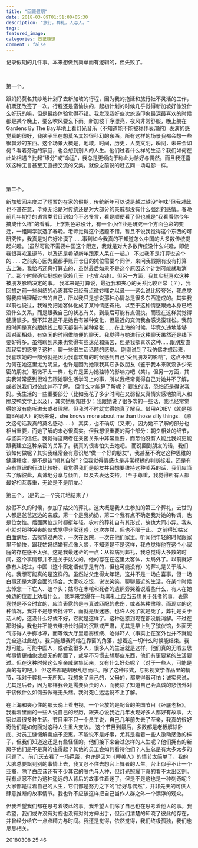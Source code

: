 ```yaml
---
title: "回顾假期"
date: 2018-03-09T01:51:00+05:30
description: "旅行，葬礼，人与人。"
tags:
featured_image: 
categories: 日记随想
comment : false
---
```

记录假期的几件事。本来想做到简单而有逻辑的，但失败了。

&nbsp;

第一个。

跟妈妈莫名其妙地计划了去新加坡的行程，因为我的拖延和旅行社不灵活的工作，机票还改签了一次。行程还是蛮愉快的，起初计划的时候几乎觉得新加坡好像没什么好玩的嘛，但是最终体验觉得不错。我发现我好些次旅游印象最深最喜欢的时候都是某个晚上，要么吹风要么下雨。新加坡干净漂亮，夜风非常舒服，晚上躺在Gardens By The Bay草地上看灯光音乐（不知道能不能被称作表演的）表演的感觉真的很好，我脑子里在想莫名其妙很科幻的东西。所有这样的场景我都会想一些很飘渺的东西。这个场景大概是，地域，时间，历史，人类文明，瞬间，未来会如何？看着旁边的家庭，也会想到别人的人生。他们过着什么样的生活？我们如何在此处相遇？比起“缘分”或“命运”，我总是更倾向于称此为恰好与偶然。而且我还喜欢这种无言甚至无直接交流的交集，就像之前说的赶去同一场电影一样。

&nbsp;

第二个。

新加坡回来度过了短暂的在家的假期，传统新年可以说是越过越没“年味”但我对此也不甚在意，毕竟无论是对传统还是对大部分的亲戚都没有什么强烈的感情。春晚前几年期待的语言类节目到如今不必多言，看是顺便看了但也就是“我看看你今年搞成什么样”的看看。上学期色彩设计，有一个小作业是研究一个方面色彩的变迁，一组同学就选了春晚。老师觉得这个选题不错。暂且不说我觉得这个东西的可研究性，我真是对它好冷漠了……事到如今我真的不知道怎么中国的大多数传统提起兴趣。（虽然可能不需要中国这个限定，我就是对大多数传统没什么兴趣，即使我很喜欢圣诞节，以及还是希望新年跟家人呆在一起。）
不过我不是打算说这个的……
之前夹心因为魔都手账开仓日的摊位需要个同伴，来问我假期有没有打算去上海。我恰巧还真打算去的，虽然最后如果不是这个原因这个计划可能就取消了。那个时候确实挺想在家赖几天（也省点钱）。但另一方面，我其实挺喜欢这种被朋友影响决定的事。
我本来是打算说，最近我和夹心的关系比较正常（？），我回想之前一些纠结的心态其实已经有点微妙嗤之以鼻——这么说比较夸张，我总觉得我应当理解过去的自己，所以我只是想说那种心情总是很多东西造成的。其实我以前也说过，我难免把她客体化成了某种情感寄托，以至于这种情感跟她本身已经没什么关系，而是跟我自己的状态有关。到最后可能有点偏执。而现在这样就觉得健康很多。我不知道是不是她也有某种变化，但最近的交流我会感觉蛮轻松。我前段时间是真的跟她线上聊天都带有某种紧张……
在上海的时候，毕竟久违地能够面对面相处，有空闲的时间做随便的聊天。我觉得与她进行这种聊天果然还是线下要好得多。虽然聊到未来也觉得有些迷茫和痛苦，但是我挺喜欢这种……跟朋友直面现实的感觉？这种，聊一些很生活话题的感觉。
刚刚说到了我仿佛才想起来，我喜欢她的一部分就是因为我喜欢有的时候感到自己“受到朋友的影响”，这点不知为何在她这里尤为明显，也许是因为她跟我其它多数朋友（鉴于我本来就没多少亲密的朋友）稍微不太一样，也许是因为她独特的影响力吧（笑）。但另一方面，其实我常常感到很难去跟她聊生活学习上的事，所以我经常觉得自己对她并不了解，或者说我们对彼此并不了解。
但什么才能算了解呢？
要说的话，恐怕还是得说我妈。我生活的一些重要部分（比如我花了多少时间在又弱智又真情实感地搞同人和脆皮鸭文学上以及），其实她所知甚少；我跟她说了很多次的一些话，我也经常觉得她没有能听进去或者理解。但我时不时就觉得她真了解我。借用ADIEV（就是那篇BA同人）的话来说，she knows more about me than those silly things. （原文这句话我真的莫名感动……）
其实，也不确切（又来）。因为她不了解的部分也相当重要，而她了解的未必很真实。但我想很重要的两个部分：朝夕相处的细节，与坚实的信任。我觉得这两者在亲密关系中非常重要，而恐怕没有人能比我妈更能跟我建立这种亲密的关系了。我真的很害怕失去她吧。
而说回到朋友的话，我们该如何做呢？其实我经常会有意识地“做一个好的朋友”，我甚至不确定这种思维的健康程度，是不是该“顺其自然”？但我觉得情感也是非常模糊的判断标准，还是有点有意识的行动比较好。我觉得我们是朋友并且想要维持这种关系的话，我们应当去了解彼此，真诚地分享与倾听，以及去表达支持。（至于尊重，我觉得所有人都最好相互尊重，无论是不是朋友。）


第三个。（是的上一个突兀地结束了）

放假不久的时候，参加了姑父的葬礼。这大概是我人生参加的第三个葬礼，去世的人都是爸爸这边的亲戚，第一个是我奶奶，第二个我有点不确定我对她的称谓，也是位女性。后面两位走时都挺年轻。农村的葬礼自有其形式，故也大同小异。我从小就对那种哭丧的仪式觉得非常迷惑，这次亦然，但也不限于此。
之前得知姑父白血病后，去探望过两次，一次在医院，一次在他们家里。听闻他年轻的时候跟家里不愉快，跟我姑妈结婚有点像入赘，不知道是不是这样，我总觉得他在这个小家庭的存在感不太强。这是我最迷茫的一点：从探病到葬礼，我总觉得大多数的时间，这个事情都并不是关于姑父的。他的存在在这里太客体，太局外了。以前就好像有人说过，中国（这个限定语似乎是有的，但也可能没有）的葬礼是关于活人的。我想可能真的是这样的。虽然姑父走得太年轻，这并不是一场白喜事，但一场白事还是大家会面的场合。大家吃吃饭，说说笑笑，聊聊最近的生活，在某个时候去悼念一下亡人、磕个头；姑母在木棺和死者的遗照旁哭着说着些什么，有人在她旁边的位置上劝着什么。
我本来觉得在一场葬礼上应当去想关于死者的事，表露喜悦是不合时宜的，应当表露的是与真诚匹配的悲伤，或者某种肃穆。而现实的这种情况，我并不是想去批评它，而就是很迷惑。也许人死了就是死了，葬礼是关于活人的，这没什么好或不好，它就是这样了。这种迷惑到现在都没能消解。不过在那时候，我也并不能去维持长时间的沉默或严肃，尤其是早上到了殡仪馆，外面天气冻得人手脚冰凉，而等候大厅里烟雾缭绕、呛得吓人（事实上在室外也并不就能完全逃过此劫）。我只能跟我妈缩在靠窗的角落，想着这一切什么时候能结束。我想可能，可能中国人，或者说很多人，很多人的生活就是这样。他们真的无暇去思考事情更抽象或虚无的那面了，或早不习惯去想那些东西，他们有更要紧的生活要过。但在这种时候这么多亲戚聚集起来，又有什么好处呢？（对于一些人，可能是真的有的吧。）
但这些都是胡思乱想而已。除了这种形式，与影视文学作品里的情节，我对于葬礼一无所知。我想象了自己的，父母的，都觉得很可怕；诚实来说，尤其是后者，因为那样我会是需要负责的人，而我除了知道自己会真诚的悲伤外对于该做什么如何去做毫无头绪。我对死亡远远说不上了解。

在上海和夹心住的那天晚上看电视，一个台放的是配音的美国节目《卧底老板》。我看着里面的一些人说自己的经历，跟夹心说我近几年发现好多人都好有故事，大家过着很多种生活。节目里不只一个员工说，自己几年前失去了至亲，我真的很好奇他们是如何面对这种人生重大变故。
这个节目到最后，多数都是老板解除卧底、对员工慷慨解囊施予恩惠。不能说不是好事，尤其是看着一些人激动感激的样子，但我们知道这还是有些怪怪的。他们接下来会过怎样的人生呢？他们拥有的新房子他们是不是真的住得起？其他的员工会如何看待他们？人生总是有太多太多的问题了。
前几天去看了一场芭蕾，也许是因为《睡美人》的情节太简单了，我的大脑总要飘到别的事情上去，我又忍不住去想台上舞者的人生。台上似乎不止一个亚裔，除了白应该还有不少其它的肤色与人种，但灯光照耀下真的看不太出区别。我有点忍不住为这种遥远的人背后的故事性着迷了，但是不是这也是一种刻奇呢？大家都是过着自己的人生，它们都是努力之下的“恰好与偶然”，并非先天的可供人肆意推断的故事情节。我也许不应该这样把自己当作人群之外一个漂浮的观众。

但我希望我们都在思考着彼此的事。我希望人们除了自己也在思考着他人的事。我希望，我们或许没有对视也没有对对方伸出手，但我们清楚的知晓了彼此的存在，并曾经分给它一点点精力与时间。我还是觉得，依然觉得，我们终极孤独，我们也息息相关。


20180308 25:46